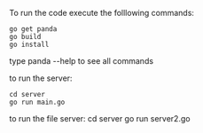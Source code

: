 To run the code execute the folllowing commands:

    go get panda
    go build
    go install

type panda --help to see all commands

to run the server:

    cd server
    go run main.go

to run the file server:
    cd server
    go run server2.go
